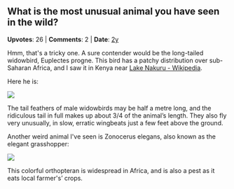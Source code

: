 ## What is the most unusual animal you have seen in the wild?
    
**Upvotes**: 26 | **Comments**: 2 | **Date**: [2y](https://www.quora.com/What-is-the-most-unusual-animal-you-have-seen-in-the-wild/answer/Gary-Meaney)

Hmm, that's a tricky one. A sure contender would be the long-tailed widowbird, Euplectes progne. This bird has a patchy distribution over sub-Saharan Africa, and I saw it in Kenya near [Lake Nakuru - Wikipedia](https://en.m.wikipedia.org/wiki/Lake_Nakuru "en.m.wikipedia.org").

Here he is:

![](https://qph.fs.quoracdn.net/main-qimg-506ea51efa3228e680230d512f2ab4bb-lq)

The tail feathers of male widowbirds may be half a metre long, and the ridiculous tail in full makes up about 3/4 of the animal’s length. They also fly very unusually, in slow, erratic wingbeats just a few feet above the ground.

Another weird animal I've seen is Zonocerus elegans, also known as the elegant grasshopper:

![](https://qph.fs.quoracdn.net/main-qimg-718ff701e98dc9314cd1e65f744d67c1-lq)

This colorful orthopteran is widespread in Africa, and is also a pest as it eats local farmer's’ crops.

